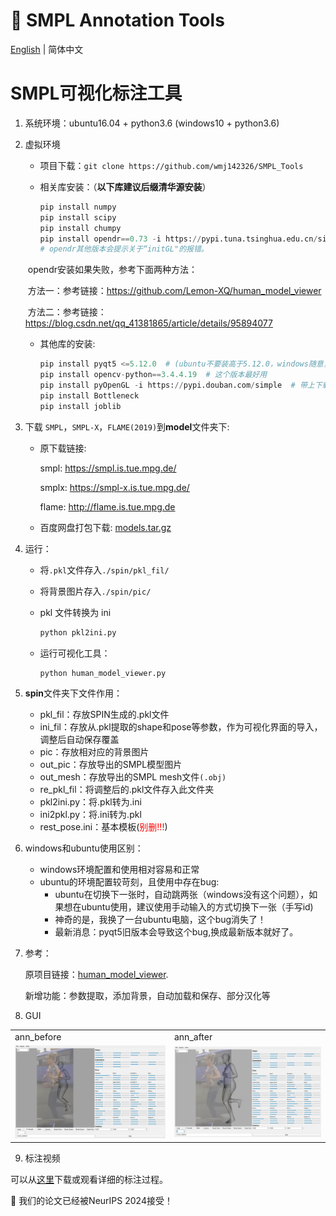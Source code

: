 # 👣 SMPL Annotation Tools  

[English](README.md) | 简体中文

# SMPL可视化标注工具

1. 系统环境：ubuntu16.04 + python3.6  (windows10 + python3.6)

2. 虚拟环境

   - 项目下载：`git clone https://github.com/wmj142326/SMPL_Tools`

   - 相关库安装：（**以下库建议后缀清华源安装**）

     ```python
     pip install numpy
     pip install scipy
     pip install chumpy
     pip install opendr==0.73 -i https://pypi.tuna.tsinghua.edu.cn/simple
     # opendr其他版本会提示关于“initGL"的报错。
     ```

   ​				   opendr安装如果失败，参考下面两种方法：
   
   ​				   方法一：参考链接：https://github.com/Lemon-XQ/human_model_viewer
   
   ​				   方法二：参考链接：https://blog.csdn.net/qq_41381865/article/details/95894077

   - 其他库的安装:

     ```python
     pip install pyqt5 <=5.12.0  # (ubuntu不要装高于5.12.0，windows随意，但不同的电脑设备好像有所区别）
     pip install opencv-python==3.4.4.19  # 这个版本最好用
     pip install pyOpenGL -i https://pypi.douban.com/simple  # 带上下载源
     pip install Bottleneck
     pip install joblib
     ```

3. 下载 `SMPL`，`SMPL-X`，`FLAME(2019)`到**model**文件夹下:

   - 原下载链接:
   
     smpl: https://smpl.is.tue.mpg.de/
   
     smplx: https://smpl-x.is.tue.mpg.de/
   
     flame: http://flame.is.tue.mpg.de
     
    - 百度网盘打包下载: [models.tar.gz](https://pan.baidu.com/s/1REDLMB3naBrEM3mcZbaZYQ?pwd=2024)


4. 运行：

   - 将`.pkl`文件存入`./spin/pkl_fil/`
   - 将背景图片存入`./spin/pic/`
   - pkl 文件转换为 ini

     ```python
     python pkl2ini.py
     ```

   - 运行可视化工具：

     ```python
     python human_model_viewer.py
     ```

5. **spin**文件夹下文件作用：

   - pkl_fil：存放SPIN生成的.pkl文件
   - ini_fil：存放从.pkl提取的shape和pose等参数，作为可视化界面的导入，调整后自动保存覆盖
   - pic：存放相对应的背景图片
   - out_pic：存放导出的SMPL模型图片
   - out_mesh：存放导出的SMPL mesh文件`(.obj)`
   - re_pkl_fil：将调整后的.pkl文件存入此文件夹
   - pkl2ini.py：将.pkl转为.ini
   - ini2pkl.py：将.ini转为.pkl
   - rest_pose.ini：基本模板(<span style="color:red">别删!!!</span>)
   
6. windows和ubuntu使用区别：

   - windows环境配置和使用相对容易和正常
   - ubuntu的环境配置较苛刻，且使用中存在bug:
     - ubuntu在切换下一张时，自动跳两张（windows没有这个问题），如果想在ubuntu使用，建议使用手动输入的方式切换下一张（手写id)
     - 神奇的是，我换了一台ubuntu电脑，这个bug消失了！
     - 最新消息：pyqt5旧版本会导致这个bug,换成最新版本就好了。
   
7. 参考：

   原项目链接：[human_model_viewer](https://github.com/Lemon-XQ/human_model_viewer).

   新增功能：参数提取，添加背景，自动加载和保存、部分汉化等
   
8. GUI

<table>
  <tr>
    <td>ann_before</td>
    <td>ann_after</td>
  </tr>
  <tr>
    <td><img src="README.assets/ann_before.png" alt="1" width="380"/></td>
    <td><img src="README.assets/ann_after.png" alt="2" width="380"/></td>
  </tr>
</table>

9. 标注视频

可以从[这里](https://github.com/wmj142326/SMPL_Tools/blob/main/README.assets/smpl_tools_tutor.mp4)下载或观看详细的标注过程。

🎉 我们的论文已经被NeurIPS 2024接受！
